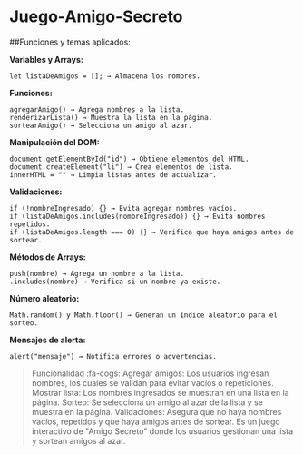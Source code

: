 # Juego-Amigo-Secreto 

<p>

</p>

 ##Funciones y temas aplicados:

**Variables y Arrays:**
```
let listaDeAmigos = []; → Almacena los nombres.
```
**Funciones:**
```
agregarAmigo() → Agrega nombres a la lista.
renderizarLista() → Muestra la lista en la página.
sortearAmigo() → Selecciona un amigo al azar.
```
**Manipulación del DOM:**
```
document.getElementById("id") → Obtiene elementos del HTML.
document.createElement("li") → Crea elementos de lista.
innerHTML = "" → Limpia listas antes de actualizar.
```
**Validaciones:**
```
if (!nombreIngresado) {} → Evita agregar nombres vacíos.
if (listaDeAmigos.includes(nombreIngresado)) {} → Evita nombres repetidos.
if (listaDeAmigos.length === 0) {} → Verifica que haya amigos antes de sortear.
```
**Métodos de Arrays:**
```.
push(nombre) → Agrega un nombre a la lista.
.includes(nombre) → Verifica si un nombre ya existe.
```
**Número aleatorio:**
```
Math.random() y Math.floor() → Generan un índice aleatorio para el sorteo.
```
**Mensajes de alerta:**
```
alert("mensaje") → Notifica errores o advertencias.
```

>Funcionalidad :fa-cogs:
Agregar amigos: Los usuarios ingresan nombres, los cuales se validan para evitar vacíos o repeticiones.
Mostrar lista: Los nombres ingresados se muestran en una lista en la página.
Sorteo: Se selecciona un amigo al azar de la lista y se muestra en la página.
Validaciones: Asegura que no haya nombres vacíos, repetidos y que haya amigos antes de sortear.
Es un juego interactivo de "Amigo Secreto" donde los usuarios gestionan una lista y sortean amigos al azar.
